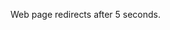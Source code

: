 <!DOCTYPE html>
<html>
   <body>
      <script>
         setTimeout(function(){
            window.location.href = "Datu_Home.html";
         }, 5000);
      </script>
      <p>Web page redirects after 5 seconds.</p>
   </body>
</html>
